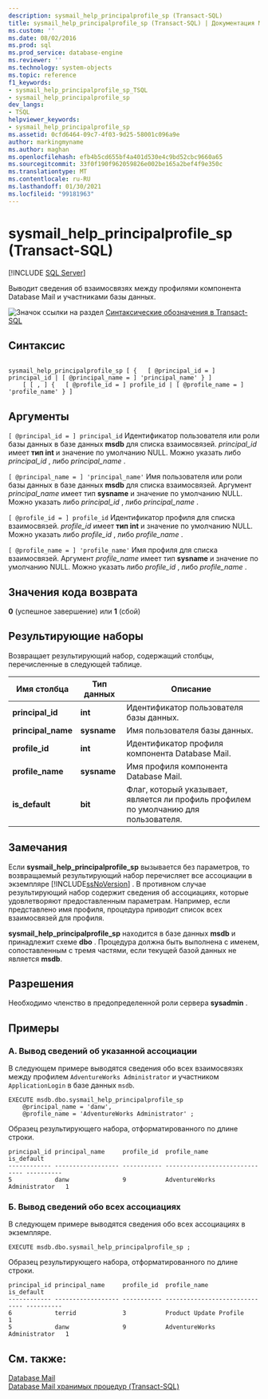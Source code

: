 ```yaml
---
description: sysmail_help_principalprofile_sp (Transact-SQL)
title: sysmail_help_principalprofile_sp (Transact-SQL) | Документация Майкрософт
ms.custom: ''
ms.date: 08/02/2016
ms.prod: sql
ms.prod_service: database-engine
ms.reviewer: ''
ms.technology: system-objects
ms.topic: reference
f1_keywords:
- sysmail_help_principalprofile_sp_TSQL
- sysmail_help_principalprofile_sp
dev_langs:
- TSQL
helpviewer_keywords:
- sysmail_help_principalprofile_sp
ms.assetid: 0cfd6464-09c7-4f03-9d25-58001c096a9e
author: markingmyname
ms.author: maghan
ms.openlocfilehash: efb4b5cd655bf4a401d530e4c9bd52cbc9660a65
ms.sourcegitcommit: 33f0f190f962059826e002be165a2bef4f9e350c
ms.translationtype: MT
ms.contentlocale: ru-RU
ms.lasthandoff: 01/30/2021
ms.locfileid: "99181963"
---
```

# <a name="sysmail_help_principalprofile_sp-transact-sql"></a>sysmail_help_principalprofile_sp (Transact-SQL)
[!INCLUDE [SQL Server](../../includes/applies-to-version/sqlserver.md)]

  Выводит сведения об взаимосвязях между профилями компонента Database Mail и участниками базы данных.  
  
 
 ![Значок ссылки на раздел](../../database-engine/configure-windows/media/topic-link.gif "Значок ссылки на раздел") [Синтаксические обозначения в Transact-SQL](../../t-sql/language-elements/transact-sql-syntax-conventions-transact-sql.md)  
  
## <a name="syntax"></a>Синтаксис  
  
```  
  
sysmail_help_principalprofile_sp [ {   [ @principal_id = ] principal_id | [ @principal_name = ] 'principal_name' } ]  
    [ [ , ] {   [ @profile_id = ] profile_id | [ @profile_name = ] 'profile_name' } ]  
```  
  
## <a name="arguments"></a>Аргументы  
`[ @principal_id = ] principal_id` Идентификатор пользователя или роли базы данных в базе данных **msdb** для списка взаимосвязей. *principal_id* имеет **тип int** и значение по умолчанию NULL. Можно указать либо *principal_id* , либо *principal_name* .  
  
`[ @principal_name = ] 'principal_name'` Имя пользователя или роли базы данных в базе данных **msdb** для списка взаимосвязей. Аргумент *principal_name* имеет тип **sysname** и значение по умолчанию NULL. Можно указать либо *principal_id* , либо *principal_name* .  
  
`[ @profile_id = ] profile_id` Идентификатор профиля для списка взаимосвязей. *profile_id* имеет **тип int** и значение по умолчанию NULL. Можно указать либо *profile_id* , либо *profile_name* .  
  
`[ @profile_name = ] 'profile_name'` Имя профиля для списка взаимосвязей. Аргумент *profile_name* имеет тип **sysname** и значение по умолчанию NULL. Можно указать либо *profile_id* , либо *profile_name* .  
  
## <a name="return-code-values"></a>Значения кода возврата  
 **0** (успешное завершение) или **1** (сбой)  
  
## <a name="result-sets"></a>Результирующие наборы  
 Возвращает результирующий набор, содержащий столбцы, перечисленные в следующей таблице.  
  
| Имя столбца | Тип данных | Описание |
| ----------- | --------- | ----------- |
|**principal_id**|**int**|Идентификатор пользователя базы данных.|  
|**principal_name**|**sysname**|Имя пользователя базы данных.|  
|**profile_id**|**int**|Идентификатор профиля компонента Database Mail.|  
|**profile_name**|**sysname**|Имя профиля компонента Database Mail.|  
|**is_default**|**bit**|Флаг, который указывает, является ли профиль профилем по умолчанию для пользователя.|  
  
## <a name="remarks"></a>Замечания  
 Если **sysmail_help_principalprofile_sp** вызывается без параметров, то возвращаемый результирующий набор перечисляет все ассоциации в экземпляре [!INCLUDE[ssNoVersion](../../includes/ssnoversion-md.md)] . В противном случае результирующий набор содержит сведения об ассоциациях, которые удовлетворяют предоставленным параметрам. Например, если представлено имя профиля, процедура приводит список всех взаимосвязей для профиля.  
  
 **sysmail_help_principalprofile_sp** находится в базе данных **msdb** и принадлежит схеме **dbo** . Процедура должна быть выполнена с именем, сопоставленным с тремя частями, если текущей базой данных не является **msdb**.  
  
## <a name="permissions"></a>Разрешения  
 Необходимо членство в предопределенной роли сервера **sysadmin** .  
  
## <a name="examples"></a>Примеры  
  
### <a name="a-listing-information-for-a-specific-association"></a>A. Вывод сведений об указанной ассоциации  
 В следующем примере выводятся сведения обо всех взаимосвязях между профилем `AdventureWorks Administrator` и участником `ApplicationLogin` в базе данных `msdb`.  
  
```  
EXECUTE msdb.dbo.sysmail_help_principalprofile_sp  
    @principal_name = 'danw',  
    @profile_name = 'AdventureWorks Administrator' ;  
```  
  
 Образец результирующего набора, отформатированного по длине строки.  
  
```  
principal_id principal_name     profile_id  profile_name                   is_default  
------------ ------------------ ----------- ------------------------------ ----------  
5            danw               9           AdventureWorks Administrator   1  
```  
  
### <a name="b-listing-information-for-all-associations"></a>Б. Вывод сведений обо всех ассоциациях  
 В следующем примере выводятся сведения обо всех ассоциациях в экземпляре.  
  
```  
EXECUTE msdb.dbo.sysmail_help_principalprofile_sp ;  
```  
  
 Образец результирующего набора, отформатированного по длине строки.  
  
```  
principal_id principal_name     profile_id  profile_name                   is_default  
------------ ------------------ ----------- ------------------------------ ----------  
6            terrid             3           Product Update Profile         1  
5            danw               9           AdventureWorks Administrator   1  
```  
  
## <a name="see-also"></a>См. также:  
 [Database Mail](../../relational-databases/database-mail/database-mail.md)   
 [Database Mail хранимых процедур &#40;Transact-SQL&#41;](../../relational-databases/system-stored-procedures/database-mail-stored-procedures-transact-sql.md)  
  
  
